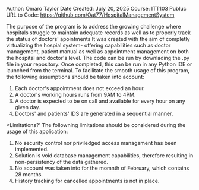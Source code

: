 Author: Omaro Taylor
Date Created: July 20, 2025
Course: ITT103
Publuc URL to Code: https://github.com/Oat77/HospitalManagementSystem

<Purpose>
The purpose of the program is to address the growing challenge where hospitals struggle to maintain adequate records as well as to properly track the status of doctors' apointments
It was created with the aim of completly virtualizing the hospial system- offering capabilities such as doctor management, patient manual as well as appointment management on both the hospital and doctor's level. 

<How to run>
The code can be run by downlading the .py file in your repository. Once completed, this can be run in any Python IDE or launched from the terminal. 

<Assumptions>
To facilitate the smooth usage of this program, the following assumptions should be taken into account: 
  
1) Each doctor's appointment does not exceed an hour.
2) A doctor's working hours runs from 9AM to 4PM.
3) A doctor is expected to be on call and available for every hour on any given day.
4) Doctors' and patients' IDS are generated in a sequential manner.

<Limitations?'
The followning limitations should be considered during the usage of this application: 

1) No security control nor priviledged access managament has been implemented.
2) Solution is void database management capabilities, therefore resulting in non-persistency of the data gathered.
3) No account was taken into for the momnth of February, which contains 28 months. 
4) History tracking for cancelled appointments is not in place. 

